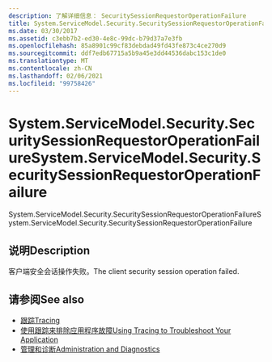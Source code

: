 ```yaml
---
description: 了解详细信息： SecuritySessionRequestorOperationFailure
title: System.ServiceModel.Security.SecuritySessionRequestorOperationFailure
ms.date: 03/30/2017
ms.assetid: c3ebb7b2-ed30-4e8c-99dc-b79d37a7e3fb
ms.openlocfilehash: 85a8901c99cf83debdad49fd43fe873c4ce270d9
ms.sourcegitcommit: ddf7edb67715a5b9a45e3dd44536dabc153c1de0
ms.translationtype: MT
ms.contentlocale: zh-CN
ms.lasthandoff: 02/06/2021
ms.locfileid: "99758426"
---
```

# <a name="systemservicemodelsecuritysecuritysessionrequestoroperationfailure"></a><span data-ttu-id="d7062-103">System.ServiceModel.Security.SecuritySessionRequestorOperationFailure</span><span class="sxs-lookup"><span data-stu-id="d7062-103">System.ServiceModel.Security.SecuritySessionRequestorOperationFailure</span></span>

<span data-ttu-id="d7062-104">System.ServiceModel.Security.SecuritySessionRequestorOperationFailure</span><span class="sxs-lookup"><span data-stu-id="d7062-104">System.ServiceModel.Security.SecuritySessionRequestorOperationFailure</span></span>  
  
## <a name="description"></a><span data-ttu-id="d7062-105">说明</span><span class="sxs-lookup"><span data-stu-id="d7062-105">Description</span></span>  

 <span data-ttu-id="d7062-106">客户端安全会话操作失败。</span><span class="sxs-lookup"><span data-stu-id="d7062-106">The client security session operation failed.</span></span>  
  
## <a name="see-also"></a><span data-ttu-id="d7062-107">请参阅</span><span class="sxs-lookup"><span data-stu-id="d7062-107">See also</span></span>

- [<span data-ttu-id="d7062-108">跟踪</span><span class="sxs-lookup"><span data-stu-id="d7062-108">Tracing</span></span>](index.md)
- [<span data-ttu-id="d7062-109">使用跟踪来排除应用程序故障</span><span class="sxs-lookup"><span data-stu-id="d7062-109">Using Tracing to Troubleshoot Your Application</span></span>](using-tracing-to-troubleshoot-your-application.md)
- [<span data-ttu-id="d7062-110">管理和诊断</span><span class="sxs-lookup"><span data-stu-id="d7062-110">Administration and Diagnostics</span></span>](../index.md)
